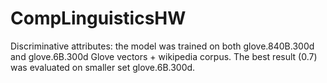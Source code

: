 # CompLinguisticsHW

Discriminative attributes:
the model was trained on both glove.840B.300d and glove.6B.300d Glove vectors + wikipedia corpus. 
The best result (0.7) was evaluated on smaller set glove.6B.300d.
